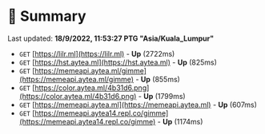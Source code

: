 # 📖 Summary
Last updated: **18/9/2022, 11:53:27 PTG "Asia/Kuala_Lumpur"**

- `GET` [https://lilr.ml](https://lilr.ml) - **Up** (2722ms)
- `GET` [https://hst.aytea.ml](https://hst.aytea.ml) - **Up** (825ms)
- `GET` [https://memeapi.aytea.ml/gimme](https://memeapi.aytea.ml/gimme) - **Up** (855ms)
- `GET` [https://color.aytea.ml/4b31d6.png](https://color.aytea.ml/4b31d6.png) - **Up** (1799ms)
- `GET` [https://memeapi.aytea.ml](https://memeapi.aytea.ml) - **Up** (607ms)
- `GET` [https://memeapi.aytea14.repl.co/gimme](https://memeapi.aytea14.repl.co/gimme) - **Up** (1174ms)
